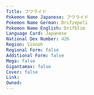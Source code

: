 ```yaml
---
﻿Title: フワライド
Pokemon Name Japanese: フワライド
Pokemon Name German: Drifzepeli
Pokemon Name English: Drifblim
Language Card: Japanese
National Dex Number: 426
Region: Sinnoh
Regional Form: false
Additional Form: false
Mega: false
Gigantamax: false
Cover: false
Link: 
Owned: 
---
```


